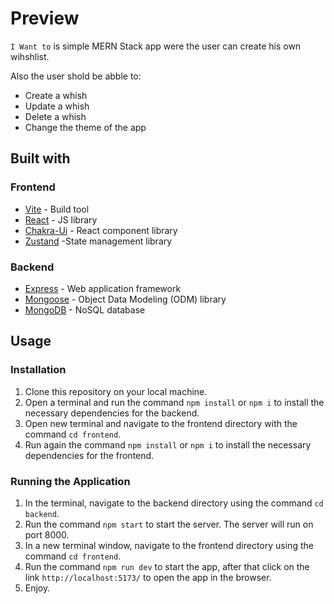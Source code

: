# Preview

`I Want to` is simple MERN Stack app were the user can create his own wihshlist.

Also the user shold be abble to:
- Create a whish
- Update a whish
- Delete a whish
- Change the theme of the app

## Built with

### Frontend

- [Vite](https://vitejs.dev/) - Build tool
- [React](https://reactjs.org/) - JS library
- [Chakra-Ui](https://www.chakra-ui.com/) - React component library
- [Zustand](https://zustand-demo.pmnd.rs/) -State management library

### Backend
- [Express](https://expressjs.com/) - Web application framework
- [Mongoose](https://mongoosejs.com/) - Object Data Modeling (ODM) library
- [MongoDB](https://www.mongodb.com/) - NoSQL database

## Usage

### Installation

1. Clone this repository on your local machine.
2. Open a terminal and run the command `npm install` or `npm i` to install the necessary dependencies for the backend.
3. Open new terminal and navigate to the frontend directory with the command `cd frontend`.
4. Run again the command `npm install` or `npm i` to install the necessary dependencies for the frontend.

### Running the Application

1. In the terminal, navigate to the backend directory using the command `cd backend`.
2. Run the command `npm start` to start the server. The server will run on port 8000.
3. In a new terminal window, navigate to the frontend directory using the command `cd frontend`.
4. Run the command `npm run dev` to start the app, after that click on the link `http://localhost:5173/` to open the app in the browser.
5. Enjoy.

